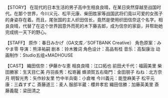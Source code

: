【STORY】
在现代的日本生活的男子高中生相良良晴，在某日突然穿越至战国时代。在那个世界，今川义元、松平元康、柴田胜家等战国武将们竟以可爱的女孩子的身姿存在着。而且，尾张国的主人织田信长，竟然是使用织田信奈这个名字。相良良晴，代替了在这个世界因意外而死的木下藤吉郎，成为信奈的家臣，并帮助她完成统一天下的野心。

【STAFF】
原作：春日みかげ（GA文库／SOFTBANK Creative）
角色原案：みやま零
导演：熊泽祐嗣
剧本：铃木雅词
角色设计：高品有桂
音乐：高梨康治
动画制作：Studio五组×MADHOUSE

【CAST】
織田信奈：伊藤かな恵
相良良晴：江口拓也
前田犬千代：福圓美里
柴田勝家：生天目仁美
丹羽長秀：松嵜麗
蜂須賀五右衛門：金田朋子
ねね：北方奈月
明智光秀：矢作紗友里
竹中半兵衛：小倉唯
今川義元：能登麻美子
松平元康：三森すずこ
斎藤道三：麦人
服部半蔵：櫻井孝宏
織田信勝：加藤英美里
斎藤義龍：梁田清之